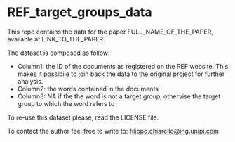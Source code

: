 # REF_target_groups_data

This repo contains the data for the paper FULL_NAME_OF_THE_PAPER, available at LINK_TO_THE_PAPER.

The dataset is composed as follow: 

- Column1: the ID of the documents as registered on the REF website. This makes it possibile to join back the data to the original project for further analysis. 
- Column2: the words contained in the documents
- Column3: NA if the the word is not a target group, othervise the target group to which the word refers to

To re-use this dataset please, read the LICENSE file. 

To contact the author feel free to write to: filippo.chiarello@ing.unipi.com
